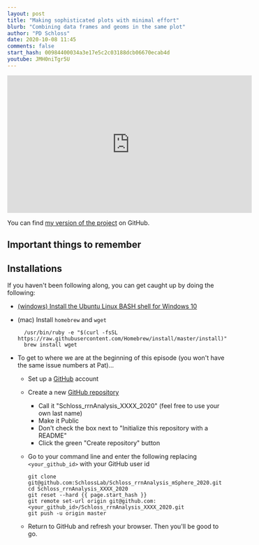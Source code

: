 ```yaml
---
layout: post
title: "Making sophisticated plots with minimal effort"
blurb: "Combining data frames and geoms in the same plot"
author: "PD Schloss"
date: 2020-10-08 11:45
comments: false
start_hash: 00984400034a3e17e5c2c03188dcb06670ecab4d
youtube: JMH0niTgr5U
---
```


<iframe style="margin: 0 auto;display:block;" width="560" height="315" src="https://www.youtube.com/embed/{{ page.youtube }}" frameborder="0" allow="accelerometer; autoplay; encrypted-media; gyroscope; picture-in-picture" allowfullscreen></iframe>

You can find [my version of the project](https://github.com/SchlossLab/Schloss_rrnAnalysis_mSphere_2020) on GitHub.


## Important things to remember



## Installations

If you haven't been following along, you can get caught up by doing the following:

* [(windows) Install the Ubuntu Linux BASH shell for Windows 10](https://itsfoss.com/install-bash-on-windows/)
* (mac) Install `homebrew` and `wget`
  ```
	/usr/bin/ruby -e "$(curl -fsSL https://raw.githubusercontent.com/Homebrew/install/master/install)"
	brew install wget
	```

* To get to where we are at the beginning of this episode (you won't have the same issue numbers at Pat)...
  - Set up a [GitHub](https://www.github.com) account
  - Create a new [GitHub repository](https://github.com/new)
    - Call it "Schloss_rrnAnalysis_XXXX_2020" (feel free to use your own last name)
    - Make it Public
    - Don't check the box next to "Initialize this repository with a README"
    - Click the green "Create repository" button
  - Go to your command line and enter the following replacing `<your_github_id>` with your GitHub user id

		git clone git@github.com:SchlossLab/Schloss_rrnAnalysis_mSphere_2020.git
		cd Schloss_rrnAnalysis_XXXX_2020
		git reset --hard {{ page.start_hash }}
		git remote set-url origin git@github.com:<your_github_id>/Schloss_rrnAnalysis_XXXX_2020.git
		git push -u origin master

  - Return to GitHub and refresh your browser. Then you'll be good to go.
